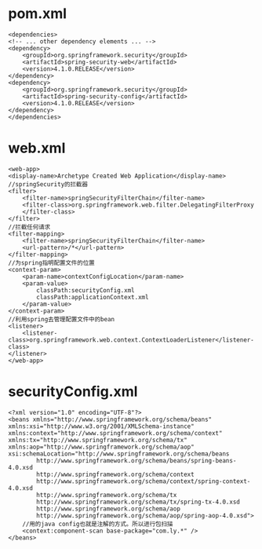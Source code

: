 # pom.xml
    <dependencies>
    <!-- ... other dependency elements ... -->
    <dependency>
	    <groupId>org.springframework.security</groupId>
	    <artifactId>spring-security-web</artifactId>
	    <version>4.1.0.RELEASE</version>
    </dependency>
    <dependency>
	    <groupId>org.springframework.security</groupId>
 	    <artifactId>spring-security-config</artifactId>
	    <version>4.1.0.RELEASE</version>
    </dependency>
    </dependencies>
# web.xml
    <web-app>
	<display-name>Archetype Created Web Application</display-name>
	//springSecurity的拦截器
	<filter>
		<filter-name>springSecurityFilterChain</filter-name>
		<filter-class>org.springframework.web.filter.DelegatingFilterProxy
		</filter-class>
	</filter>
	//拦截任何请求
	<filter-mapping>
		<filter-name>springSecurityFilterChain</filter-name>
		<url-pattern>/*</url-pattern>
	</filter-mapping>
	//为spring指明配置文件的位置
	<context-param>
		<param-name>contextConfigLocation</param-name>
		<param-value>
			classPath:securityConfig.xml
			classPath:applicationContext.xml
		</param-value>
	</context-param>
	//利用spring去管理配置文件中的bean
	<listener>
		<listener-class>org.springframework.web.context.ContextLoaderListener</listener-class>
	</listener> 
    </web-app>
# securityConfig.xml
    <?xml version="1.0" encoding="UTF-8"?>
    <beans xmlns="http://www.springframework.org/schema/beans"
	xmlns:xsi="http://www.w3.org/2001/XMLSchema-instance" 
	xmlns:context="http://www.springframework.org/schema/context"
	xmlns:tx="http://www.springframework.org/schema/tx" 
	xmlns:aop="http://www.springframework.org/schema/aop"
	xsi:schemaLocation="http://www.springframework.org/schema/beans
			http://www.springframework.org/schema/beans/spring-beans-4.0.xsd
			http://www.springframework.org/schema/context
			http://www.springframework.org/schema/context/spring-context-4.0.xsd
			http://www.springframework.org/schema/tx
			http://www.springframework.org/schema/tx/spring-tx-4.0.xsd
			http://www.springframework.org/schema/aop
			http://www.springframework.org/schema/aop/spring-aop-4.0.xsd">
		//用的java config也就是注解的方式。所以进行包扫描					
		<context:component-scan base-package="com.ly.*" />
    </beans>
